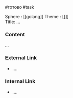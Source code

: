 #готово #task

Sphere : [[golang]]
Theme : [[]]  
Title: ...

### Content

...

### External Link

- ....

### Internal Link

- ....